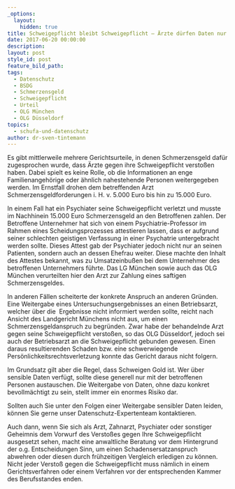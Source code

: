 ```yaml
---
_options:
  layout:
    hidden: true
title: Schweigepflicht bleibt Schweigepflicht – Ärzte dürfen Daten nur an den Berechtigten herausgeben
date: 2017-06-20 00:00:00
description:
layout: post
style_id: post
feature_bild_path:
tags:
  - Datenschutz
  - BSDG
  - Schmerzensgeld
  - Schweigepflicht
  - Urteil
  - OLG München
  - OLG Düsseldorf
topics:
  - schufa-und-datenschutz
author: dr-sven-tintemann
---
```



Es gibt mittlerweile mehrere Gerichtsurteile, in denen Schmerzensgeld dafür zugesprochen wurde, dass Ärzte gegen ihre Schweigepflicht verstoßen haben. Dabei spielt es keine Rolle, ob die Informationen an enge Familienangehörige oder ähnlich nahestehende Personen weitergegeben werden. Im Ernstfall drohen dem betreffenden Arzt Schmerzensgeldforderungen i. H. v. 5.000 Euro bis hin zu 15.000 Euro.

In einem Fall hat ein Psychiater seine Schweigepflicht verletzt und musste im Nachhinein 15.000 Euro Schmerzensgeld an den Betroffenen zahlen. Der Betroffene Unternehmer hat sich von einem Psychiatrie-Professor im Rahmen eines Scheidungsprozesses attestieren lassen, dass er aufgrund seiner schlechten geistigen Verfassung in einer Psychatrie untergebracht werden sollte. Dieses Attest gab der Psychiater jedoch nicht nur an seinen Patienten, sondern auch an dessen Ehefrau weiter. Diese machte den Inhalt des Attestes bekannt, was zu Umsatzeinbußen bei dem Unternehmer des betroffenen Unternehmers führte. Das LG München sowie auch das OLG München verurteilten hier den Arzt zur Zahlung eines saftigen Schmerzensgeldes.

In anderen Fällen scheiterte der konkrete Anspruch an anderen Gründen. Eine Weitergabe eines Untersuchungsergebnisses an einen Betriebsarzt, welcher über die  Ergebnisse nicht informiert werden sollte, reicht nach Ansicht des Landgericht Münchens nicht aus, um einen Schmerzensgeldanspruch zu begründen. Zwar habe der behandelnde Arzt gegen seine Schweigepflicht verstoßen, so das OLG Düsseldorf, jedoch sei auch der Betriebsarzt an die Schweigepflicht gebunden gewesen. Einen daraus resultierenden Schaden bzw. eine schwerwiegende Persönlichkeitsrechtsverletzung konnte das Gericht daraus nicht folgern.

Im Grundsatz gilt aber die Regel, dass Schweigen Gold ist. Wer über sensible Daten verfügt, sollte diese generell nur mit der betroffenen Personen austauschen. Die Weitergabe von Daten, ohne dazu konkret bevollmächtigt zu sein, stellt immer ein enormes Risiko dar.

Sollten auch Sie unter den Folgen einer Weitergabe sensibler Daten leiden, können Sie gerne unser Datenschutz-Expertenteam kontaktieren.

Auch dann, wenn Sie sich als Arzt, Zahnarzt, Psychiater oder sonstiger Geheimnis dem Vorwurf des Verstoßes gegen Ihre Schweigepflicht ausgesetzt sehen, macht eine anwaltliche Beratung vor dem Hintergrund der o.g. Entscheidungen Sinn, um einen Schadensersatzanspruch abwehren oder diesen durch frühzeitigen Vergleich erledigen zu können. Nicht jeder Verstoß gegen die Schweigepflicht muss nämlich in einem Gerichtsverfahren oder einem Verfahren vor der entsprechenden Kammer des Berufsstandes enden.